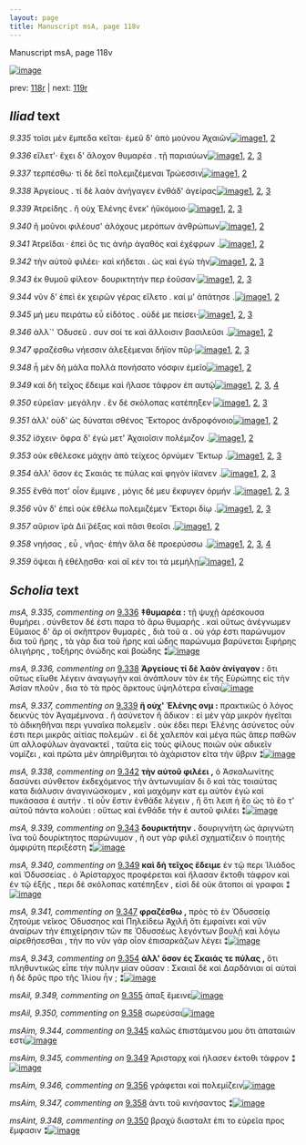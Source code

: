 ```yaml
---
layout: page
title: Manuscript msA, page 118v
---
```


Manuscript msA, page 118v

[![image](http://www.homermultitext.org/iipsrv?OBJ=IIP,1.0&FIF=/project/homer/pyramidal/deepzoom/hmt/vaimg/2017a/VA118VN_0621.tif&WID=100&CVT=JPEG)](http://www.homermultitext.org/ict2/?urn=urn:cite2:hmt:vaimg.2017a:VA118VN_0621)

prev:  [118r](../118r/) | next:  [119r](../119r/)

## *Iliad* text

*9.335* <a id="9.335"/> τοῖσι μὲν ἔμπεδα κεῖται· ἐμεῦ δ' ἀπὸ μούνου Ἀχαιῶν[![image](http://www.homermultitext.org/iipsrv?OBJ=IIP,1.0&FIF=/project/homer/pyramidal/deepzoom/hmt/vaimg/2017a/VA118VN_0621.tif&RGN=0.486,0.218,0.4369,0.0233&WID=1000&CVT=JPEG)](http://www.homermultitext.org/ict2/?urn=urn:cite2:hmt:vaimg.2017a:VA118VN_0621@0.486,0.218,0.4369,0.0233)[1](#msA_9.667), [2](#msA_9.1)

*9.336* <a id="9.336"/> εἵλετ'· ἔχει δ' ἄλοχον θυμαρέα . τῇ παριαύων[![image](http://www.homermultitext.org/iipsrv?OBJ=IIP,1.0&FIF=/project/homer/pyramidal/deepzoom/hmt/vaimg/2017a/VA118VN_0621.tif&RGN=0.486,0.2391,0.4369,0.0233&WID=1000&CVT=JPEG)](http://www.homermultitext.org/ict2/?urn=urn:cite2:hmt:vaimg.2017a:VA118VN_0621@0.486,0.2391,0.4369,0.0233)[1](#msA_9.667), [2](#msA_9.335), [3](#msA_9.1)

*9.337* <a id="9.337"/> τερπέσθω· τί δὲ δεῖ πολεμιζέμεναι Τρώεσσιν[![image](http://www.homermultitext.org/iipsrv?OBJ=IIP,1.0&FIF=/project/homer/pyramidal/deepzoom/hmt/vaimg/2017a/VA118VN_0621.tif&RGN=0.485,0.2594,0.4369,0.0233&WID=1000&CVT=JPEG)](http://www.homermultitext.org/ict2/?urn=urn:cite2:hmt:vaimg.2017a:VA118VN_0621@0.485,0.2594,0.4369,0.0233)[1](#msA_9.667), [2](#msA_9.1)

*9.338* <a id="9.338"/> Ἀργείους . τί δὲ λαὸν ἀνήγαγεν ἐνθάδ' ἀγείρας[![image](http://www.homermultitext.org/iipsrv?OBJ=IIP,1.0&FIF=/project/homer/pyramidal/deepzoom/hmt/vaimg/2017a/VA118VN_0621.tif&RGN=0.481,0.2789,0.4369,0.0233&WID=1000&CVT=JPEG)](http://www.homermultitext.org/ict2/?urn=urn:cite2:hmt:vaimg.2017a:VA118VN_0621@0.481,0.2789,0.4369,0.0233)[1](#msA_9.667), [2](#msA_9.336), [3](#msA_9.1)

*9.339* <a id="9.339"/> Ἀτρείδης . ἢ οὐχ Ἑλένης ἕνεκ' ἠϋκόμοιο·[![image](http://www.homermultitext.org/iipsrv?OBJ=IIP,1.0&FIF=/project/homer/pyramidal/deepzoom/hmt/vaimg/2017a/VA118VN_0621.tif&RGN=0.48,0.2992,0.4369,0.0233&WID=1000&CVT=JPEG)](http://www.homermultitext.org/ict2/?urn=urn:cite2:hmt:vaimg.2017a:VA118VN_0621@0.48,0.2992,0.4369,0.0233)[1](#msA_9.667), [2](#msA_9.337), [3](#msA_9.1)

*9.340* <a id="9.340"/> ῆ μοῦνοι φιλέουσ' ἀλόχους μερόπων ἀνθρώπων[![image](http://www.homermultitext.org/iipsrv?OBJ=IIP,1.0&FIF=/project/homer/pyramidal/deepzoom/hmt/vaimg/2017a/VA118VN_0621.tif&RGN=0.484,0.3165,0.4369,0.0233&WID=1000&CVT=JPEG)](http://www.homermultitext.org/ict2/?urn=urn:cite2:hmt:vaimg.2017a:VA118VN_0621@0.484,0.3165,0.4369,0.0233)[1](#msA_9.667), [2](#msA_9.1)

*9.341* <a id="9.341"/> Ἀτρεῖδαι · ἐπεὶ ὅς τις ἀνὴρ ἀγαθὸς καὶ ἐχέφρων .[![image](http://www.homermultitext.org/iipsrv?OBJ=IIP,1.0&FIF=/project/homer/pyramidal/deepzoom/hmt/vaimg/2017a/VA118VN_0621.tif&RGN=0.484,0.3368,0.4369,0.0233&WID=1000&CVT=JPEG)](http://www.homermultitext.org/ict2/?urn=urn:cite2:hmt:vaimg.2017a:VA118VN_0621@0.484,0.3368,0.4369,0.0233)[1](#msA_9.667), [2](#msA_9.1)

*9.342* <a id="9.342"/> τὴν αὐτοῦ φιλέει· καὶ κήδεται . ὡς καὶ ἐγὼ τὴν[![image](http://www.homermultitext.org/iipsrv?OBJ=IIP,1.0&FIF=/project/homer/pyramidal/deepzoom/hmt/vaimg/2017a/VA118VN_0621.tif&RGN=0.484,0.3541,0.4369,0.0233&WID=1000&CVT=JPEG)](http://www.homermultitext.org/ict2/?urn=urn:cite2:hmt:vaimg.2017a:VA118VN_0621@0.484,0.3541,0.4369,0.0233)[1](#msA_9.667), [2](#msA_9.338), [3](#msA_9.1)

*9.343* <a id="9.343"/> ἐκ θυμοῦ φίλεον· δουρικτητήν περ ἐοῦσαν·[![image](http://www.homermultitext.org/iipsrv?OBJ=IIP,1.0&FIF=/project/homer/pyramidal/deepzoom/hmt/vaimg/2017a/VA118VN_0621.tif&RGN=0.484,0.3752,0.4369,0.0233&WID=1000&CVT=JPEG)](http://www.homermultitext.org/ict2/?urn=urn:cite2:hmt:vaimg.2017a:VA118VN_0621@0.484,0.3752,0.4369,0.0233)[1](#msA_9.667), [2](#msA_9.339), [3](#msA_9.1)

*9.344* <a id="9.344"/> νῦν δ' ἐπεὶ ἐκ χειρῶν γέρας εἵλετο . καί μ' ἀπάτησε .[![image](http://www.homermultitext.org/iipsrv?OBJ=IIP,1.0&FIF=/project/homer/pyramidal/deepzoom/hmt/vaimg/2017a/VA118VN_0621.tif&RGN=0.482,0.3925,0.4369,0.0233&WID=1000&CVT=JPEG)](http://www.homermultitext.org/ict2/?urn=urn:cite2:hmt:vaimg.2017a:VA118VN_0621@0.482,0.3925,0.4369,0.0233)[1](#msA_9.667), [2](#msA_9.1)

*9.345* <a id="9.345"/> μή μευ πειράτω εὖ εἰδότος . οὐδέ με πείσει·[![image](http://www.homermultitext.org/iipsrv?OBJ=IIP,1.0&FIF=/project/homer/pyramidal/deepzoom/hmt/vaimg/2017a/VA118VN_0621.tif&RGN=0.481,0.4105,0.4369,0.0233&WID=1000&CVT=JPEG)](http://www.homermultitext.org/ict2/?urn=urn:cite2:hmt:vaimg.2017a:VA118VN_0621@0.481,0.4105,0.4369,0.0233)[1](#msA_9.667), [2](#msAim_9.344), [3](#msA_9.1)

*9.346* <a id="9.346"/> ἀλλ`' Ὀδυσεῦ . συν σοί τε καὶ ἄλλοισιν βασιλεῦσι .[![image](http://www.homermultitext.org/iipsrv?OBJ=IIP,1.0&FIF=/project/homer/pyramidal/deepzoom/hmt/vaimg/2017a/VA118VN_0621.tif&RGN=0.481,0.4301,0.4369,0.0233&WID=1000&CVT=JPEG)](http://www.homermultitext.org/ict2/?urn=urn:cite2:hmt:vaimg.2017a:VA118VN_0621@0.481,0.4301,0.4369,0.0233)[1](#msA_9.667), [2](#msA_9.1)

*9.347* <a id="9.347"/> φραζέσθω νήεσσιν ἀλεξέμεναι δήϊον πῦρ·[![image](http://www.homermultitext.org/iipsrv?OBJ=IIP,1.0&FIF=/project/homer/pyramidal/deepzoom/hmt/vaimg/2017a/VA118VN_0621.tif&RGN=0.48,0.4496,0.4369,0.0233&WID=1000&CVT=JPEG)](http://www.homermultitext.org/ict2/?urn=urn:cite2:hmt:vaimg.2017a:VA118VN_0621@0.48,0.4496,0.4369,0.0233)[1](#msA_9.667), [2](#msA_9.341), [3](#msA_9.1)

*9.348* <a id="9.348"/> ἦ μὲν δὴ μάλα πολλὰ πονήσατο νόσφιν ἐμεῖο[![image](http://www.homermultitext.org/iipsrv?OBJ=IIP,1.0&FIF=/project/homer/pyramidal/deepzoom/hmt/vaimg/2017a/VA118VN_0621.tif&RGN=0.48,0.4677,0.4369,0.0233&WID=1000&CVT=JPEG)](http://www.homermultitext.org/ict2/?urn=urn:cite2:hmt:vaimg.2017a:VA118VN_0621@0.48,0.4677,0.4369,0.0233)[1](#msA_9.667), [2](#msA_9.1)

*9.349* <a id="9.349"/> καὶ δὴ τεῖχος ἔδειμε καὶ ἤλασε τάφρον ἐπ αυτῷ[![image](http://www.homermultitext.org/iipsrv?OBJ=IIP,1.0&FIF=/project/homer/pyramidal/deepzoom/hmt/vaimg/2017a/VA118VN_0621.tif&RGN=0.48,0.4835,0.4369,0.0233&WID=1000&CVT=JPEG)](http://www.homermultitext.org/ict2/?urn=urn:cite2:hmt:vaimg.2017a:VA118VN_0621@0.48,0.4835,0.4369,0.0233)[1](#msA_9.667), [2](#msAim_9.345), [3](#msA_9.340), [4](#msA_9.1)

*9.350* <a id="9.350"/> εὐρεῖαν· μεγάλην . ἒν δὲ σκόλοπας κατέπηξεν·[![image](http://www.homermultitext.org/iipsrv?OBJ=IIP,1.0&FIF=/project/homer/pyramidal/deepzoom/hmt/vaimg/2017a/VA118VN_0621.tif&RGN=0.479,0.5045,0.4369,0.0233&WID=1000&CVT=JPEG)](http://www.homermultitext.org/ict2/?urn=urn:cite2:hmt:vaimg.2017a:VA118VN_0621@0.479,0.5045,0.4369,0.0233)[1](#msA_9.667), [2](#msAint_9.348), [3](#msA_9.1)

*9.351* <a id="9.351"/> ἀλλ' οὐδ' ὡς δύναται σθένος Ἕκτορος ἀνδροφόνοιο[![image](http://www.homermultitext.org/iipsrv?OBJ=IIP,1.0&FIF=/project/homer/pyramidal/deepzoom/hmt/vaimg/2017a/VA118VN_0621.tif&RGN=0.479,0.5218,0.4369,0.0233&WID=1000&CVT=JPEG)](http://www.homermultitext.org/ict2/?urn=urn:cite2:hmt:vaimg.2017a:VA118VN_0621@0.479,0.5218,0.4369,0.0233)[1](#msA_9.667), [2](#msA_9.1)

*9.352* <a id="9.352"/> ί̈σχειν· ὄφρα δ' ἐγὼ μετ' Ἀχαιοῖσιν πολέμιζον .[![image](http://www.homermultitext.org/iipsrv?OBJ=IIP,1.0&FIF=/project/homer/pyramidal/deepzoom/hmt/vaimg/2017a/VA118VN_0621.tif&RGN=0.479,0.5376,0.4369,0.0301&WID=1000&CVT=JPEG)](http://www.homermultitext.org/ict2/?urn=urn:cite2:hmt:vaimg.2017a:VA118VN_0621@0.479,0.5376,0.4369,0.0301)[1](#msA_9.667), [2](#msA_9.1)

*9.353* <a id="9.353"/> οὐκ εθέλεσκε μάχην ἀπὸ τείχεος ὀρνύμεν Ἕκτωρ .[![image](http://www.homermultitext.org/iipsrv?OBJ=IIP,1.0&FIF=/project/homer/pyramidal/deepzoom/hmt/vaimg/2017a/VA118VN_0621.tif&RGN=0.479,0.5586,0.4369,0.0271&WID=1000&CVT=JPEG)](http://www.homermultitext.org/ict2/?urn=urn:cite2:hmt:vaimg.2017a:VA118VN_0621@0.479,0.5586,0.4369,0.0271)[1](#msA_9.667), [2](#msA_9.342), [3](#msA_9.1)

*9.354* <a id="9.354"/> ἀλλ' ὅσον ἐς Σκαιάς τε πύλας καὶ φηγὸν ί̈κανεν .[![image](http://www.homermultitext.org/iipsrv?OBJ=IIP,1.0&FIF=/project/homer/pyramidal/deepzoom/hmt/vaimg/2017a/VA118VN_0621.tif&RGN=0.478,0.5812,0.4369,0.0271&WID=1000&CVT=JPEG)](http://www.homermultitext.org/ict2/?urn=urn:cite2:hmt:vaimg.2017a:VA118VN_0621@0.478,0.5812,0.4369,0.0271)[1](#msA_9.667), [2](#msA_9.343), [3](#msA_9.1)

*9.355* <a id="9.355"/> ἔνθά ποτ' οἶον ἔμιμνε , μόγις δέ μευ ἔκφυγεν ὁρμήν .[![image](http://www.homermultitext.org/iipsrv?OBJ=IIP,1.0&FIF=/project/homer/pyramidal/deepzoom/hmt/vaimg/2017a/VA118VN_0621.tif&RGN=0.478,0.5985,0.4369,0.0271&WID=1000&CVT=JPEG)](http://www.homermultitext.org/ict2/?urn=urn:cite2:hmt:vaimg.2017a:VA118VN_0621@0.478,0.5985,0.4369,0.0271)[1](#msA_9.667), [2](#msAil_9.349), [3](#msA_9.1)

*9.356* <a id="9.356"/> νῦν δ' ἐπεὶ οὐκ ἐθέλω πολεμιζέμεν Ἕκτορι δίῳ .[![image](http://www.homermultitext.org/iipsrv?OBJ=IIP,1.0&FIF=/project/homer/pyramidal/deepzoom/hmt/vaimg/2017a/VA118VN_0621.tif&RGN=0.478,0.6173,0.4369,0.0271&WID=1000&CVT=JPEG)](http://www.homermultitext.org/ict2/?urn=urn:cite2:hmt:vaimg.2017a:VA118VN_0621@0.478,0.6173,0.4369,0.0271)[1](#msA_9.667), [2](#msAim_9.346), [3](#msA_9.1)

*9.357* <a id="9.357"/> αὔριον ϊρὰ Διὶ̈ ῥέξας καὶ πᾶσι θεοῖσι .[![image](http://www.homermultitext.org/iipsrv?OBJ=IIP,1.0&FIF=/project/homer/pyramidal/deepzoom/hmt/vaimg/2017a/VA118VN_0621.tif&RGN=0.4749,0.6353,0.4369,0.0271&WID=1000&CVT=JPEG)](http://www.homermultitext.org/ict2/?urn=urn:cite2:hmt:vaimg.2017a:VA118VN_0621@0.4749,0.6353,0.4369,0.0271)[1](#msA_9.667), [2](#msA_9.1)

*9.358* <a id="9.358"/> νηήσας , εὖ , νῆας· ἐπὴν ἅλα δὲ προερύσσω .[![image](http://www.homermultitext.org/iipsrv?OBJ=IIP,1.0&FIF=/project/homer/pyramidal/deepzoom/hmt/vaimg/2017a/VA118VN_0621.tif&RGN=0.4739,0.6526,0.4369,0.0271&WID=1000&CVT=JPEG)](http://www.homermultitext.org/ict2/?urn=urn:cite2:hmt:vaimg.2017a:VA118VN_0621@0.4739,0.6526,0.4369,0.0271)[1](#msA_9.667), [2](#msAil_9.350), [3](#msAim_9.347), [4](#msA_9.1)

*9.359* <a id="9.359"/> ὄψεαι ἢ ἐθέλῃσθα· καὶ αἴ κέν τοι τὰ μεμήλῃ[![image](http://www.homermultitext.org/iipsrv?OBJ=IIP,1.0&FIF=/project/homer/pyramidal/deepzoom/hmt/vaimg/2017a/VA118VN_0621.tif&RGN=0.4729,0.6744,0.4369,0.0271&WID=1000&CVT=JPEG)](http://www.homermultitext.org/ict2/?urn=urn:cite2:hmt:vaimg.2017a:VA118VN_0621@0.4729,0.6744,0.4369,0.0271)[1](#msA_9.667), [2](#msA_9.1)

## *Scholia* text

*msA, 9.335, commenting on* [9.336](#9.336)  <a id="msA_9.335"/> **‡θυμαρέα :** τῇ ψυχῇ ἀρέσκουσα θυμήρει . σύνθετον δέ ἐστι παρα τὸ ἄρω θυμαρής . καὶ οὕτως ἀνέγνωμεν Εὔμαιος δ' ἄρ οἱ σκῆπτρον θυμαρὲς , διὰ τοῦ α . οὐ γάρ ἐστι παρώνυμον δια τοῦ ἥρης , τὰ γὰρ δια τοῦ ἥρης καὶ ώδης παρώνυμα βαρύνεται ξιφήρης ὀλιγήρης , τοξήρης ὀνώδης καὶ βοώδης ⁑[![image](http://www.homermultitext.org/iipsrv?OBJ=IIP,1.0&FIF=/project/homer/pyramidal/deepzoom/hmt/vaimg/2017a/VA118VN_0621.tif&RGN=0.2139,0.1102,0.6501,0.0446&WID=1000&CVT=JPEG)](http://www.homermultitext.org/ict2/?urn=urn:cite2:hmt:vaimg.2017a:VA118VN_0621@0.2139,0.1102,0.6501,0.0446)

*msA, 9.336, commenting on* [9.338](#9.338)  <a id="msA_9.336"/> **Ἀργείους τί δὲ λαὸν ἀνίγαγον :** ὅτι οὕτως εἴωθε λέγειν ἀναγωγὴν καὶ ἀνάπλουν τὸν ἐκ τῆς Εὐρώπης εἰς τὴν Ἀσίαν πλοῦν , δια τὸ τὰ πρὸς ἄρκτους ὑψηλότερα εἶναι[![image](http://www.homermultitext.org/iipsrv?OBJ=IIP,1.0&FIF=/project/homer/pyramidal/deepzoom/hmt/vaimg/2017a/VA118VN_0621.tif&RGN=0.2235,0.1441,0.6299,0.0266&WID=1000&CVT=JPEG)](http://www.homermultitext.org/ict2/?urn=urn:cite2:hmt:vaimg.2017a:VA118VN_0621@0.2235,0.1441,0.6299,0.0266)

*msA, 9.337, commenting on* [9.339](#9.339)  <a id="msA_9.337"/> **ἢ οὐχ' Ἑλένης ονμ :** πρακτικῶς ὁ λόγος δεικνὺς τὸν Ἀγαμέμνονα . ἢ ἀσύνετον ἢ ἄδικον : εἰ μὲν γὰρ μικρὸν ἡγεῖται τὸ ἀδικηθῆναι περι γυναῖκα πολεμεῖν . οὐκ έδει περι Ἑλένης ἀσύνετος οὖν ἐστι περι μικρᾶς αἰτίας πολεμῶν . εἰ δὲ χαλεπὸν καὶ μέγα πῶς ἅπερ παθῶν ὑπ αλλοφύλων ἀγανακτεῖ , ταῦτα εἰς τοὺς φίλους ποιῶν οὐκ αδικεῖν νομίζει , καὶ πρῶτα μὲν ἀπηρίθμηται τὸ ἀχάριστον εῖτα τὴν ὕβριν ⁑[![image](http://www.homermultitext.org/iipsrv?OBJ=IIP,1.0&FIF=/project/homer/pyramidal/deepzoom/hmt/vaimg/2017a/VA118VN_0621.tif&RGN=0.2145,0.167,0.6634,0.0869&WID=1000&CVT=JPEG)](http://www.homermultitext.org/ict2/?urn=urn:cite2:hmt:vaimg.2017a:VA118VN_0621@0.2145,0.167,0.6634,0.0869)

*msA, 9.338, commenting on* [9.342](#9.342)  <a id="msA_9.338"/> **τὴν αὐτοῦ φιλέει ,** ὁ Ἀσκαλωνίτης δασύνει σύνθετον ἐκδεχόμενος τὴν ἀντωνυμίαν δι ὃ καὶ τὰς τοιαύτας κατα διάλυσιν ἀναγινώσκομεν , καὶ μαχόμην κατ εμ αὐτὸν ἐγώ καὶ πυκάσασα ἑ αυτήν . τί οὖν ἔστιν ἐνθάδε λέγειν , ἢ ὅτι λειπ ἡ ἕο ὡς τὸ ἕο τ' αὐτοῦ πάντα κολούει : οὕτως καὶ ἐνθάδε τὴν ἑ αυτοῦ φιλέει ⁑[![image](http://www.homermultitext.org/iipsrv?OBJ=IIP,1.0&FIF=/project/homer/pyramidal/deepzoom/hmt/vaimg/2017a/VA118VN_0621.tif&RGN=0.2142,0.2502,0.2352,0.1134&WID=1000&CVT=JPEG)](http://www.homermultitext.org/ict2/?urn=urn:cite2:hmt:vaimg.2017a:VA118VN_0621@0.2142,0.2502,0.2352,0.1134)

*msA, 9.339, commenting on* [9.343](#9.343)  <a id="msA_9.339"/> **δουρικτήτην .** δουριγνήτη ὡς ἀριγνώτη ἵνα τοῦ δουρίκτητος παρώνυμον , ἢ ουτ γὰρ φιλεῖ σχηματίζειν ὁ ποιητής ἀμφιρύτη περιξέστη ⁑[![image](http://www.homermultitext.org/iipsrv?OBJ=IIP,1.0&FIF=/project/homer/pyramidal/deepzoom/hmt/vaimg/2017a/VA118VN_0621.tif&RGN=0.2112,0.3569,0.2232,0.0631&WID=1000&CVT=JPEG)](http://www.homermultitext.org/ict2/?urn=urn:cite2:hmt:vaimg.2017a:VA118VN_0621@0.2112,0.3569,0.2232,0.0631)

*msA, 9.340, commenting on* [9.349](#9.349)  <a id="msA_9.340"/> **καὶ δὴ τεῖχος ἕδειμε** ἐν τῷ περι Ἰλιάδος καὶ Ὀδυσσείας . ὁ Ἀρίσταρχος προφέρεται καὶ ἤλασαν ἔκτοθι τάφρον καὶ ἐν τῷ ἑξῆς , περι δὲ σκόλοπας κατέπηξεν , εἰσὶ δὲ οὐκ ἄτοποι αἱ γραφαι ⁑[![image](http://www.homermultitext.org/iipsrv?OBJ=IIP,1.0&FIF=/project/homer/pyramidal/deepzoom/hmt/vaimg/2017a/VA118VN_0621.tif&RGN=0.2172,0.417,0.2222,0.0917&WID=1000&CVT=JPEG)](http://www.homermultitext.org/ict2/?urn=urn:cite2:hmt:vaimg.2017a:VA118VN_0621@0.2172,0.417,0.2222,0.0917)

*msA, 9.341, commenting on* [9.347](#9.347)  <a id="msA_9.341"/> **φραζέσθω ,** πρὸς τὸ ἐν Ὀδυσσείᾳ ζητούμε νεῖκος Ὀδυσσηος καὶ Πηλείδεω Ἀχιλῆ ὅτι ἐμφαίνει καὶ νῦν ἀναίρων τὴν ἐπιχείρησιν τῶν πε Ὀδυσσέως λεγόντων βουλῇ καὶ λόγω αἰρεθήσεσθαι , τὴν πο νῦν γὰρ οἶον ἐπισαρκάζων λέγει ⁑[![image](http://www.homermultitext.org/iipsrv?OBJ=IIP,1.0&FIF=/project/homer/pyramidal/deepzoom/hmt/vaimg/2017a/VA118VN_0621.tif&RGN=0.2252,0.4861,0.2072,0.1119&WID=1000&CVT=JPEG)](http://www.homermultitext.org/ict2/?urn=urn:cite2:hmt:vaimg.2017a:VA118VN_0621@0.2252,0.4861,0.2072,0.1119)

*msA, 9.343, commenting on* [9.354](#9.354)  <a id="msA_9.343"/> **ἀλλ' ὅσον ἐς Σκαιάς τε πύλας ,** ὅτι πληθυντικῶς εἶπε τὴν πύλην μίαν οῦσαν : Σκαιαῖ δὲ καὶ Δαρδάνιαι αἱ αὐταὶ ἡ δὲ δρῦς προ τῆς Ἰλίου ἦν ; ⁑[![image](http://www.homermultitext.org/iipsrv?OBJ=IIP,1.0&FIF=/project/homer/pyramidal/deepzoom/hmt/vaimg/2017a/VA118VN_0621.tif&RGN=0.2302,0.7235,0.6567,0.0443&WID=1000&CVT=JPEG)](http://www.homermultitext.org/ict2/?urn=urn:cite2:hmt:vaimg.2017a:VA118VN_0621@0.2302,0.7235,0.6567,0.0443)

*msAil, 9.349, commenting on* [9.355](#9.355)  <a id="msAil_9.349"/> ἁπαξ ἔμεινε[![image](http://www.homermultitext.org/iipsrv?OBJ=IIP,1.0&FIF=/project/homer/pyramidal/deepzoom/hmt/vaimg/2017a/VA118VN_0621.tif&RGN=0.6426,0.5995,0.0581,0.0113&WID=1000&CVT=JPEG)](http://www.homermultitext.org/ict2/?urn=urn:cite2:hmt:vaimg.2017a:VA118VN_0621@0.6426,0.5995,0.0581,0.0113)

*msAil, 9.350, commenting on* [9.358](#9.358)  <a id="msAil_9.350"/> σωρεύσαι[![image](http://www.homermultitext.org/iipsrv?OBJ=IIP,1.0&FIF=/project/homer/pyramidal/deepzoom/hmt/vaimg/2017a/VA118VN_0621.tif&RGN=0.5035,0.6551,0.046,0.0098&WID=1000&CVT=JPEG)](http://www.homermultitext.org/ict2/?urn=urn:cite2:hmt:vaimg.2017a:VA118VN_0621@0.5035,0.6551,0.046,0.0098)

*msAim, 9.344, commenting on* [9.345](#9.345)  <a id="msAim_9.344"/> καλῶς ἐπιστάμενου μου ὅτι ἀπαταιών εστι[![image](http://www.homermultitext.org/iipsrv?OBJ=IIP,1.0&FIF=/project/homer/pyramidal/deepzoom/hmt/vaimg/2017a/VA118VN_0621.tif&RGN=0.4354,0.4147,0.0501,0.0413&WID=1000&CVT=JPEG)](http://www.homermultitext.org/ict2/?urn=urn:cite2:hmt:vaimg.2017a:VA118VN_0621@0.4354,0.4147,0.0501,0.0413)

*msAim, 9.345, commenting on* [9.349](#9.349)  <a id="msAim_9.345"/> Ἀρισταρχ καὶ ἡλασεν έκτοθι τάφρον ⁑[![image](http://www.homermultitext.org/iipsrv?OBJ=IIP,1.0&FIF=/project/homer/pyramidal/deepzoom/hmt/vaimg/2017a/VA118VN_0621.tif&RGN=0.4394,0.4876,0.0501,0.0413&WID=1000&CVT=JPEG)](http://www.homermultitext.org/ict2/?urn=urn:cite2:hmt:vaimg.2017a:VA118VN_0621@0.4394,0.4876,0.0501,0.0413)

*msAim, 9.346, commenting on* [9.356](#9.356)  <a id="msAim_9.346"/> γράφεται καὶ πολεμίζειν[![image](http://www.homermultitext.org/iipsrv?OBJ=IIP,1.0&FIF=/project/homer/pyramidal/deepzoom/hmt/vaimg/2017a/VA118VN_0621.tif&RGN=0.4364,0.6273,0.0541,0.0165&WID=1000&CVT=JPEG)](http://www.homermultitext.org/ict2/?urn=urn:cite2:hmt:vaimg.2017a:VA118VN_0621@0.4364,0.6273,0.0541,0.0165)

*msAim, 9.347, commenting on* [9.358](#9.358)  <a id="msAim_9.347"/> ἀντι τοῦ κινήσαντος ⁑[![image](http://www.homermultitext.org/iipsrv?OBJ=IIP,1.0&FIF=/project/homer/pyramidal/deepzoom/hmt/vaimg/2017a/VA118VN_0621.tif&RGN=0.4354,0.6664,0.0511,0.0248&WID=1000&CVT=JPEG)](http://www.homermultitext.org/ict2/?urn=urn:cite2:hmt:vaimg.2017a:VA118VN_0621@0.4354,0.6664,0.0511,0.0248)

*msAint, 9.348, commenting on* [9.350](#9.350)  <a id="msAint_9.348"/> βραχὺ διασταλτ ἐπι το εὑρεῖα προς ἔμφασιν ⁑[![image](http://www.homermultitext.org/iipsrv?OBJ=IIP,1.0&FIF=/project/homer/pyramidal/deepzoom/hmt/vaimg/2017a/VA118VN_0621.tif&RGN=0.8719,0.4996,0.0521,0.0616&WID=1000&CVT=JPEG)](http://www.homermultitext.org/ict2/?urn=urn:cite2:hmt:vaimg.2017a:VA118VN_0621@0.8719,0.4996,0.0521,0.0616)